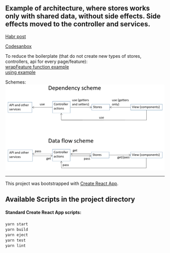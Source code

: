 ## Example of architecture, where stores works only with shared data, without side effects. Side effects moved to the controller and services. 
 [Habr post](https://habr.com/ru/post/546628/)
 
 [Codesanbox]( https://codesandbox.io/s/mobx-react-4-layer-architecture-cko6u)

 
 To reduce the boilerplate (that do not create new types of stores, controllers, api for every page/feature):   
 [wrapFeature function example](https://github.com/sergeysibara/mobx-react-4-layer-architecture/blob/wrap-feature/src/core/wrapFeature.ts)   
 [using example](https://github.com/sergeysibara/mobx-react-4-layer-architecture/blob/wrap-feature/src/contexts.ts#L43)   
      
Schemes:
![](content/schemes.png)

___

This project was bootstrapped with [Create React App](https://github.com/facebook/create-react-app).

## Available Scripts in the project directory
#### Standard Create React App scripts:  
`yarn start`  
`yarn build`  
`yarn eject`  
`yarn test`  
`yarn lint`  
